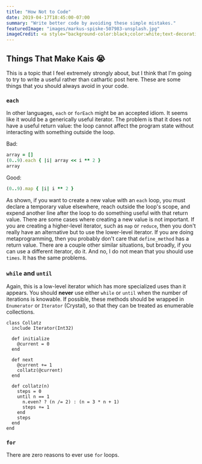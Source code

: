 ```yaml
---
title: "How Not to Code"
date: 2019-04-17T18:45:00-07:00
summary: "Write better code by avoiding these simple mistakes." 
featuredImage: "images/markus-spiske-507983-unsplash.jpg"
imageCredit: <a style="background-color:black;color:white;text-decoration:none;padding:4px 6px;font-family:-apple-system, BlinkMacSystemFont, &quot;San Francisco&quot;, &quot;Helvetica Neue&quot;, Helvetica, Ubuntu, Roboto, Noto, &quot;Segoe UI&quot;, Arial, sans-serif;font-size:12px;font-weight:bold;line-height:1.2;display:inline-block;border-radius:3px" href="https://unsplash.com/@markusspiske?utm_medium=referral&amp;utm_campaign=photographer-credit&amp;utm_content=creditBadge" target="_blank" rel="noopener noreferrer" title="Download free do whatever you want high-resolution photos from Markus Spiske"><span style="display:inline-block;padding:2px 3px"><svg xmlns="http://www.w3.org/2000/svg" style="height:12px;width:auto;position:relative;vertical-align:middle;top:-2px;fill:white" viewBox="0 0 32 32"><title>unsplash-logo</title><path d="M10 9V0h12v9H10zm12 5h10v18H0V14h10v9h12v-9z"></path></svg></span><span style="display:inline-block;padding:2px 3px">Markus Spiske</span></a>
---
```



## Things That Make Kais 😭

This is a topic that I feel extremely strongly about, but I think that I'm going to try to write a useful rather than cathartic post here. These are some things that you should always avoid in your code.

### `each`

In other languages, `each` or `forEach` might be an accepted idiom. It seems like it would be a generically useful iterator. The problem is that it does not have a useful return value: the loop cannot affect the program state without interacting with something outside the loop.

Bad:
```ruby
array = []
(0..9).each { |i| array << i ** 2 }
array
```

Good:
```ruby
(0..9).map { |i| i ** 2 }
```

As shown, if you want to create a new value with an `each` loop, you must declare a temporary value elsewhere, reach outside the loop's scope, and expend another line after the loop to do something useful with that return value. There are some cases where creating a new value is not important. If you are creating a higher-level iterator, such as `map` or `reduce`, then you don't really have an alternative but to use the lower-level iterator. If you are doing metaprogramming, then you probably don't care that `define_method` has a return value. There are a couple other similar situations, but broadly, if you can use a different iterator, do it. And no, I do not mean that you should use `times`. It has the same problems.

### `while` and `until`

Again, this is a low-level iterator which has more specialized uses than it appears. You should **never** use either `while` or `until` when the number of iterations is knowable. If possible, these methods should be wrapped in `Enumerator` or `Iterator` (Crystal), so that they can be treated as enumerable collections.
```crystal
class Collatz
  include Iterator(Int32)

  def initialize
    @current = 0
  end

  def next
    @current += 1
    collatz(@current)
  end

  def collatz(n)
    steps = 0
    until n == 1
      n.even? ? (n /= 2) : (n = 3 * n + 1)
      steps += 1
    end
    steps
  end
end
```

### `for`

There are zero reasons to ever use `for` loops.

